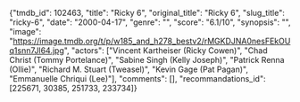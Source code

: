 {"tmdb_id": 102463, "title": "Ricky 6", "original_title": "Ricky 6", "slug_title": "ricky-6", "date": "2000-04-17", "genre": "", "score": "6.1/10", "synopsis": "", "image": "https://image.tmdb.org/t/p/w185_and_h278_bestv2/rMGKDJNA0nesFEkOUq1snn7Jl64.jpg", "actors": ["Vincent Kartheiser (Ricky Cowen)", "Chad Christ (Tommy Portelance)", "Sabine Singh (Kelly Joseph)", "Patrick Renna (Ollie)", "Richard M. Stuart (Tweasel)", "Kevin Gage (Pat Pagan)", "Emmanuelle Chriqui (Lee)"], "comments": [], "recommandations_id": [225671, 30385, 251733, 233734]}